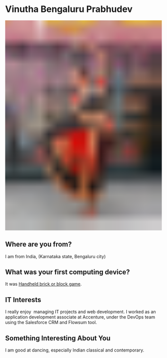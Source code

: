 # Vinutha Bengaluru Prabhudev

![My Passion](./images/passion.png "My Passion")




## Where are you from?
I am from India, (Karnataka state, Bengaluru city)
## What was your first computing device?
 It was [Handheld brick or block game](https://i.pinimg.com/736x/1b/b5/03/1bb503bd40acfc573f4859eb78cff70d--tetris-the-brick.jpg).

## IT Interests
I really enjoy  managing IT projects and web development. I worked as an application development associate at Accenture, under the DevOps team using the Salesforce CRM and Flowsum tool.
## Something Interesting About You
I am good at dancing, especially Indian classical and contemporary.